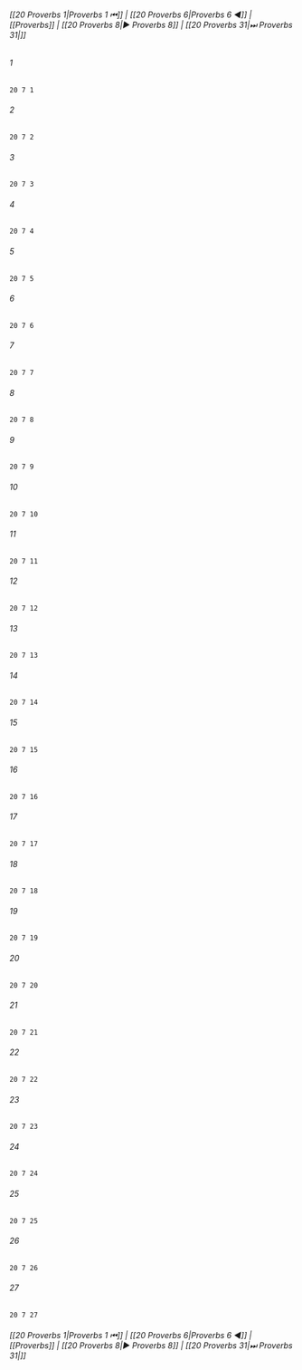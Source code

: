 
###### [[20 Proverbs 1|Proverbs 1 ⏮]] | [[20 Proverbs 6|Proverbs 6 ◀]] | [[Proverbs]] | [[20 Proverbs 8|▶ Proverbs 8]] | [[20 Proverbs 31|⏭ Proverbs 31|]]

###### 1
``` verse
20 7 1 
```
###### 2
``` verse
20 7 2 
```
###### 3
``` verse
20 7 3 
```
###### 4
``` verse
20 7 4 
```
###### 5
``` verse
20 7 5 
```
###### 6
``` verse
20 7 6 
```
###### 7
``` verse
20 7 7 
```
###### 8
``` verse
20 7 8 
```
###### 9
``` verse
20 7 9 
```
###### 10
``` verse
20 7 10 
```
###### 11
``` verse
20 7 11 
```
###### 12
``` verse
20 7 12 
```
###### 13
``` verse
20 7 13 
```
###### 14
``` verse
20 7 14 
```
###### 15
``` verse
20 7 15 
```
###### 16
``` verse
20 7 16 
```
###### 17
``` verse
20 7 17 
```
###### 18
``` verse
20 7 18 
```
###### 19
``` verse
20 7 19 
```
###### 20
``` verse
20 7 20 
```
###### 21
``` verse
20 7 21 
```
###### 22
``` verse
20 7 22 
```
###### 23
``` verse
20 7 23 
```
###### 24
``` verse
20 7 24 
```
###### 25
``` verse
20 7 25 
```
###### 26
``` verse
20 7 26 
```
###### 27
``` verse
20 7 27 
```

###### [[20 Proverbs 1|Proverbs 1 ⏮]] | [[20 Proverbs 6|Proverbs 6 ◀]] | [[Proverbs]] | [[20 Proverbs 8|▶ Proverbs 8]] | [[20 Proverbs 31|⏭ Proverbs 31|]]

